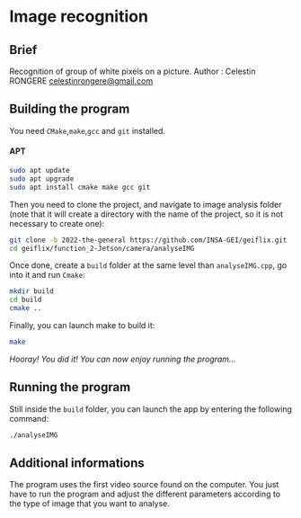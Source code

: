 # Image recognition

## Brief
Recognition of group of white pixels on a picture.
Author : Celestin RONGERE
celestinrongere@gmail.com

## Building the program
You need `CMake`,`make`,`gcc` and `git` installed.
#### APT
```sh
sudo apt update
sudo apt upgrade
sudo apt install cmake make gcc git
```

Then you need to clone the project, and navigate to image analysis folder (note that it will create a directory with the name of the project, so it is not necessary to create one):
```sh
git clone -b 2022-the-general https://github.com/INSA-GEI/geiflix.git
cd geiflix/function_2-Jetson/camera/analyseIMG
```

Once done, create a `build` folder at the same level than `analyseIMG.cpp`, go into it and run `Cmake`:
```sh
mkdir build
cd build
cmake ..
```

Finally, you can launch make to build it:
```sh
make
```

*Hooray! You did it! You can now enjoy running the program...*

## Running the program

Still inside the `build` folder, you can launch the app by entering the following command:
```sh
./analyseIMG
```

## Additional informations

The program uses the first video source found on the computer.
You just have to run the program and adjust the different parameters according to the type of image that you want to analyse.
